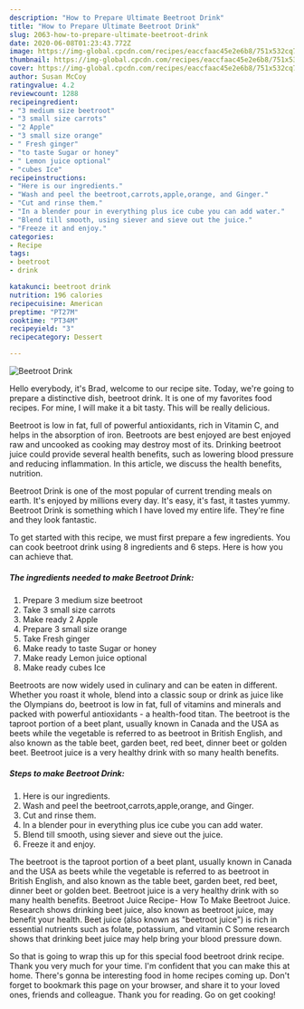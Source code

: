 ```yaml
---
description: "How to Prepare Ultimate Beetroot Drink"
title: "How to Prepare Ultimate Beetroot Drink"
slug: 2063-how-to-prepare-ultimate-beetroot-drink
date: 2020-06-08T01:23:43.772Z
image: https://img-global.cpcdn.com/recipes/eaccfaac45e2e6b8/751x532cq70/beetroot-drink-recipe-main-photo.jpg
thumbnail: https://img-global.cpcdn.com/recipes/eaccfaac45e2e6b8/751x532cq70/beetroot-drink-recipe-main-photo.jpg
cover: https://img-global.cpcdn.com/recipes/eaccfaac45e2e6b8/751x532cq70/beetroot-drink-recipe-main-photo.jpg
author: Susan McCoy
ratingvalue: 4.2
reviewcount: 1288
recipeingredient:
- "3 medium size beetroot"
- "3 small size carrots"
- "2 Apple"
- "3 small size orange"
- " Fresh ginger"
- "to taste Sugar or honey"
- " Lemon juice optional"
- "cubes Ice"
recipeinstructions:
- "Here is our ingredients."
- "Wash and peel the beetroot,carrots,apple,orange, and Ginger."
- "Cut and rinse them."
- "In a blender pour in everything plus ice cube you can add water."
- "Blend till smooth, using siever and sieve out the juice."
- "Freeze it and enjoy."
categories:
- Recipe
tags:
- beetroot
- drink

katakunci: beetroot drink 
nutrition: 196 calories
recipecuisine: American
preptime: "PT27M"
cooktime: "PT34M"
recipeyield: "3"
recipecategory: Dessert

---
```



![Beetroot Drink](https://img-global.cpcdn.com/recipes/eaccfaac45e2e6b8/751x532cq70/beetroot-drink-recipe-main-photo.jpg)

Hello everybody, it's Brad, welcome to our recipe site. Today, we're going to prepare a distinctive dish, beetroot drink. It is one of my favorites food recipes. For mine, I will make it a bit tasty. This will be really delicious.

Beetroot is low in fat, full of powerful antioxidants, rich in Vitamin C, and helps in the absorption of iron. Beetroots are best enjoyed are best enjoyed raw and uncooked as cooking may destroy most of its. Drinking beetroot juice could provide several health benefits, such as lowering blood pressure and reducing inflammation. In this article, we discuss the health benefits, nutrition.

Beetroot Drink is one of the most popular of current trending meals on earth. It's enjoyed by millions every day. It's easy, it's fast, it tastes yummy. Beetroot Drink is something which I have loved my entire life. They're fine and they look fantastic.


To get started with this recipe, we must first prepare a few ingredients. You can cook beetroot drink using 8 ingredients and 6 steps. Here is how you can achieve that.

<!--inarticleads1-->

##### The ingredients needed to make Beetroot Drink:

1. Prepare 3 medium size beetroot
1. Take 3 small size carrots
1. Make ready 2 Apple
1. Prepare 3 small size orange
1. Take  Fresh ginger
1. Make ready to taste Sugar or honey
1. Make ready  Lemon juice optional
1. Make ready cubes Ice


Beetroots are now widely used in culinary and can be eaten in different. Whether you roast it whole, blend into a classic soup or drink as juice like the Olympians do, beetroot is low in fat, full of vitamins and minerals and packed with powerful antioxidants - a health-food titan. The beetroot is the taproot portion of a beet plant, usually known in Canada and the USA as beets while the vegetable is referred to as beetroot in British English, and also known as the table beet, garden beet, red beet, dinner beet or golden beet. Beetroot juice is a very healthy drink with so many health benefits. 

<!--inarticleads2-->

##### Steps to make Beetroot Drink:

1. Here is our ingredients.
1. Wash and peel the beetroot,carrots,apple,orange, and Ginger.
1. Cut and rinse them.
1. In a blender pour in everything plus ice cube you can add water.
1. Blend till smooth, using siever and sieve out the juice.
1. Freeze it and enjoy.


The beetroot is the taproot portion of a beet plant, usually known in Canada and the USA as beets while the vegetable is referred to as beetroot in British English, and also known as the table beet, garden beet, red beet, dinner beet or golden beet. Beetroot juice is a very healthy drink with so many health benefits. Beetroot Juice Recipe- How To Make Beetroot Juice. Research shows drinking beet juice, also known as beetroot juice, may benefit your health. Beet juice (also known as &#34;beetroot juice&#34;) is rich in essential nutrients such as folate, potassium, and vitamin C Some research shows that drinking beet juice may help bring your blood pressure down. 

So that is going to wrap this up for this special food beetroot drink recipe. Thank you very much for your time. I'm confident that you can make this at home. There's gonna be interesting food in home recipes coming up. Don't forget to bookmark this page on your browser, and share it to your loved ones, friends and colleague. Thank you for reading. Go on get cooking!
